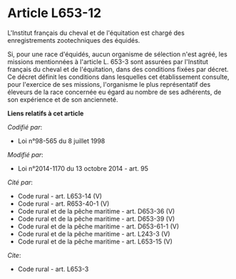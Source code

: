 # Article L653-12

L'Institut français du cheval et de l'équitation est chargé des enregistrements zootechniques des équidés. 

Si, pour une race d'équidés, aucun organisme de sélection n'est agréé, les missions mentionnées à l'article L. 653-3 sont
assurées par l'Institut français du cheval et de l'équitation, dans des conditions fixées par décret. Ce décret définit les
conditions dans lesquelles cet établissement consulte, pour l'exercice de ses missions, l'organisme le plus représentatif des
éleveurs de la race concernée eu égard au nombre de ses adhérents, de son expérience et de son ancienneté.

**Liens relatifs à cet article**

_Codifié par_:

  - Loi n°98-565 du 8 juillet 1998

_Modifié par_:

  - Loi n°2014-1170 du 13 octobre 2014 - art. 95

_Cité par_:

  - Code rural - art. L653-14 (V)
  - Code rural - art. R653-40-1 (V)
  - Code rural et de la pêche maritime - art. D653-36 (V)
  - Code rural et de la pêche maritime - art. D653-39 (V)
  - Code rural et de la pêche maritime - art. D653-61-1 (V)
  - Code rural et de la pêche maritime - art. L243-3 (V)
  - Code rural et de la pêche maritime - art. L653-15 (V)

_Cite_:

  - Code rural - art. L653-3
